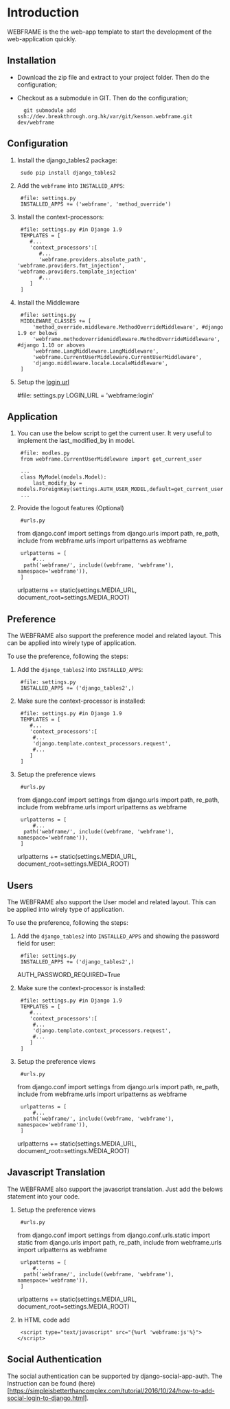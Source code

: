 Introduction
=====
WEBFRAME is the the web-app template to start the development of the web-application quickly.


Installation
----
- Download the zip file and extract to your project folder. Then do the configuration;
- Checkout as a submodule in GIT. Then do the configuration;

		git submodule add ssh://dev.breakthrough.org.hk/var/git/kenson.webframe.git dev/webframe

Configuration
----
1. Install the django_tables2 package:

		sudo pip install django_tables2

2. Add the `webframe` into `INSTALLED_APPS`:

		#file: settings.py
		INSTALLED_APPS += ('webframe', 'method_override')

3. Install the context-processors:

		#file: settings.py #in Django 1.9
		TEMPLATES = [
		   #...
		   'context_processors':[
		      #...
		      'webframe.providers.absolute_path', 'webframe.providers.fmt_injection', 'webframe.providers.template_injection'
		      #...
		   ]
		]

4. Install the Middleware

		#file: settings.py
		MIDDLEWARE_CLASSES += [
			'method_override.middleware.MethodOverrideMiddleware', #django 1.9 or belows
			'webframe.methodoverridemiddleware.MethodOverrideMiddleware', #django 1.10 or aboves
			'webframe.LangMiddleware.LangMiddleware',
			'webframe.CurrentUserMiddleware.CurrentUserMiddleware',
			'django.middleware.locale.LocaleMiddleware',
		]

5. Setup the [login url](https://docs.djangoproject.com/en/2.0/ref/settings/#std:setting-LOGIN_URL)

      #file: settings.py
      LOGIN_URL = 'webframe:login'

Application
----
1. You can use the below script to get the current user. It very useful to implement the last_modified_by in model.

		#file: modles.py
		from webframe.CurrentUserMiddleware import get_current_user

		...
		class MyModel(models.Model):
			last_modify_by = models.ForeignKey(settings.AUTH_USER_MODEL,default=get_current_user)
		...

2. Provide the logout features (Optional)

		#urls.py
      from django.conf import settings
      from django.urls import path, re_path, include
      from webframe.urls import urlpatterns as webframe

		urlpatterns = [
			#...
         path('webframe/', include((webframe, 'webframe'), namespace='webframe')),
		]
      urlpatterns += static(settings.MEDIA_URL, document_root=settings.MEDIA_ROOT)

Preference
----
The WEBFRAME also support the preference model and related layout. This can be applied into wirely type of application.

To use the preference, following the steps:

1. Add the `django_tables2` into `INSTALLED_APPS`:

		#file: settings.py
		INSTALLED_APPS += ('django_tables2',)

2. Make sure the context-processor is installed:

		#file: settings.py #in Django 1.9
		TEMPLATES = [
		   #...
		   'context_processors':[
		   	#...
			'django.template.context_processors.request',
			#...
		   ]
		]

3. Setup the preference views

		#urls.py
      from django.conf import settings
      from django.urls import path, re_path, include
      from webframe.urls import urlpatterns as webframe

		urlpatterns = [
			#...
         path('webframe/', include((webframe, 'webframe'), namespace='webframe')),
		]
      urlpatterns += static(settings.MEDIA_URL, document_root=settings.MEDIA_ROOT)


Users
----
The WEBFRAME also support the User model and related layout. This can be applied into wirely type of application.

To use the preference, following the steps:

1. Add the `django_tables2` into `INSTALLED_APPS` and showing the password field for user:

		#file: settings.py
		INSTALLED_APPS += ('django_tables2',)
      AUTH_PASSWORD_REQUIRED=True

2. Make sure the context-processor is installed:

		#file: settings.py #in Django 1.9
		TEMPLATES = [
		   #...
		   'context_processors':[
		   	#...
			'django.template.context_processors.request',
			#...
		   ]
		]

3. Setup the preference views

		#urls.py
      from django.conf import settings
      from django.urls import path, re_path, include
      from webframe.urls import urlpatterns as webframe

		urlpatterns = [
			#...
         path('webframe/', include((webframe, 'webframe'), namespace='webframe')),
		]
      urlpatterns += static(settings.MEDIA_URL, document_root=settings.MEDIA_ROOT)

Javascript Translation
----
The WEBFRAME also support the javascript translation. Just add the belows statement into your code.
1. Setup the preference views

		#urls.py
      from django.conf import settings
      from django.conf.urls.static import static
      from django.urls import path, re_path, include
      from webframe.urls import urlpatterns as webframe

		urlpatterns = [
			#...
         path('webframe/', include((webframe, 'webframe'), namespace='webframe')),
		]
      urlpatterns += static(settings.MEDIA_URL, document_root=settings.MEDIA_ROOT)

2. In HTML code add

		<script type="text/javascript" src="{%url 'webframe:js'%}"></script>


Social Authentication
------
The social authentication can be supported by django-social-app-auth. The Instruction can be found (here)[https://simpleisbetterthancomplex.com/tutorial/2016/10/24/how-to-add-social-login-to-django.html].
